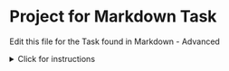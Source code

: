 # Project for Markdown Task

Edit this file for the Task found in Markdown - Advanced

<details>
<summary>Click for instructions</summary>
  
  <ol>
  <li><b>Install python3</b> (https://www.python.org/downloads/)</li>
  <li>**Install pip3** - using the command sudo apt install python-pip</li>
  <li>**Pip install virtualenv** -with the command pip3 install virtualenv</li>
  <li>**Create your virtual environment** - using the command virtualenv venv</li>
  <li>**make sure you are working inside of it** - with the command source venv/bin/activate</li>
  <li>**Install the pip dependencies file** using pip3 install -r pip_dependencies.txt</li>
  <li>**Run the python program** - using command python3 pass_gen.py</li>
  </ol>
</details>

